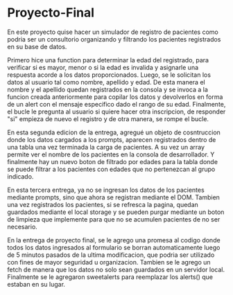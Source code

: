 # Proyecto-Final
En este proyecto quise hacer un simulador de registro de pacientes como podria ser un consultorio organizando y filtrando los pacientes registrados en su base de datos.

Primero hice una function para determinar la edad del registrado, para verificar si es mayor, menor o si la edad es invalida y asignarle una respuesta acorde a los datos proporcionados.
Luego, se le solicitan los datos al usuario tal como nombre, apellido y edad. De esta manera el nombre y el apellido quedan registrados en la consola y se invoca a la funcion creada anteriormente para copilar los datos y devolverlos en forma de un alert con el mensaje especifico dado el rango de su edad.
Finalmente, el bucle le pregunta al usuario si quiere hacer otra inscripcion, de responder "si" empieza de nuevo el registro y de otra manera, se rompe el bucle.

En esta segunda edicion de la entrega, agregué un objeto de cosntruccion donde los datos cargados a los prompts, aparecen registrados dentro de una tabla una vez terminada la carga de pacientes. A su vez un array permite ver el nombre de los pacientes en la consola de desarrollador. Y finalmente hay un nuevo boton de filtrado por edades para la tabla donde se puede filtrar a los pacientes con edades que no pertenezcan al grupo indicado.

En esta tercera entrega, ya no se ingresan los datos de los pacientes mediante prompts, sino que ahora se registran mediante el DOM. Tambien una vez registrados los pacientes, si se refresca la pagina, quedan guardados mediante el local storage y se pueden purgar mediante un boton de limpieza que implemente para que no se acumulen pacientes de no ser necesario.

En la entrega de proyecto final, se le agrego una promesa al codigo donde todos los datos ingresados al formulario se borran automaticamente luego de 5 minutos pasados de la ultima modificacion, que podria ser utilizado con fines de mayor seguridad u organizacion. Tambien se le agrego un fetch de manera que los datos no solo sean guardados en un servidor local. Finalmente se le agregaron sweetalerts para reemplazar los alerts() que estaban en su lugar.